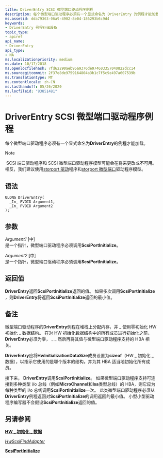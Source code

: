 ```yaml
---
title: DriverEntry SCSI 微型端口驱动程序例程
description: 每个微型端口驱动程序必须有一个显式命名为 DriverEntry 的例程才能加载。请注意，SCSI 端口驱动程序和 SCSI 微型端口驱动程序模型可能会在将来更改或不可用。
ms.assetid: dda79363-06a9-4902-8e04-186293b6c9d4
keywords:
- DriverEntry 例程存储设备
topic_type:
- apiref
api_name:
- DriverEntry
api_type:
- NA
ms.localizationpriority: medium
ms.date: 10/17/2018
ms.openlocfilehash: 7fd62290aeb95a9376de974603357040822dcc14
ms.sourcegitcommit: 2f37e8de9759164804a3b1c7f5c9e497a607539b
ms.translationtype: MT
ms.contentlocale: zh-CN
ms.lasthandoff: 05/26/2020
ms.locfileid: "83851481"
---
```

# <a name="driverentry-of-scsi-miniport-driver-routine"></a>DriverEntry SCSI 微型端口驱动程序例程


每个微型端口驱动程序必须有一个显式命名为**DriverEntry**的例程才能加载。

> [!NOTE]
> SCSI 端口驱动程序和 SCSI 微型端口驱动程序模型可能会在将来更改或不可用。 相反，我们建议使用[storport 驱动](https://docs.microsoft.com/windows-hardware/drivers/storage/storport-driver)程序和[storport 微型端口](https://docs.microsoft.com/windows-hardware/drivers/storage/storport-miniport-drivers)驱动程序模型。

 

<a name="syntax"></a>语法
------

```ManagedCPlusPlus
ULONG DriverEntry(
  _In_ PVOID Argument1,
  _In_ PVOID Argument2
);
```

<a name="parameters"></a>参数
----------

*Argument1* \[中\]  
是一个指针，微型端口驱动程序必须调用**ScsiPortInitialize**。

*Argument2* \[中\]  
是一个指针，微型端口驱动程序必须调用**ScsiPortInitialize**。

<a name="return-value"></a>返回值
------------

**DriverEntry**返回**ScsiPortInitialize**返回的值。 如果多次调用**ScsiPortInitialize** ，则**DriverEntry**将返回**ScsiPortInitialize**返回的最小值。

<a name="remarks"></a>备注
-------

微型端口驱动程序的**DriverEntry**例程在堆栈上分配内存，并 \_ 使用零初始化 HW 初始化 \_ 数据结构。 在对 HW 初始化数据结构中的所有成员进行初始化之前， **DriverEntry**必须为零， \_ \_ 然后再将其值与微型端口驱动程序支持的 HBA 相关。

**DriverEntry**应将**HwInitializationDataSize**成员设置为**sizeof**（HW \_ 初始化 \_ 数据），以指示它使用的是哪个版本的结构，并为其 HBA 适当地初始化所有成员。

接下来， **DriverEntry**调用**ScsiPortInitialize**。 如果微型端口驱动程序支持可连接到多种类型 i/o 总线（例如**MicroChannel**和**Isa**类型总线）的 HBA，则它应为每种类型的 i/o 总线调用**ScsiPortInitialize**一次。 此类微型端口驱动程序必须从**DriverEntry**例程返回对**ScsiPortInitialize**的调用返回的最小值。 小型小型驱动程序编写器不会假设**ScsiPortInitialize**返回的值。

## <a name="span-idsee_alsospansee-also"></a><span id="see_also"></span>另请参阅


[**HW \_ 初始化 \_ 数据**](https://docs.microsoft.com/windows-hardware/drivers/ddi/srb/ns-srb-_hw_initialization_data)

[*HwScsiFindAdapter*](https://docs.microsoft.com/previous-versions/windows/hardware/drivers/ff557300(v=vs.85))

[**ScsiPortInitialize**](https://docs.microsoft.com/windows-hardware/drivers/ddi/srb/nf-srb-scsiportinitialize)

 

 






